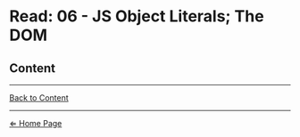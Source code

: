 # Read: 06 - JS Object Literals; The DOM

## Content

***

[Back to Content](#content)

***

[⇐ Home Page](../README.md)